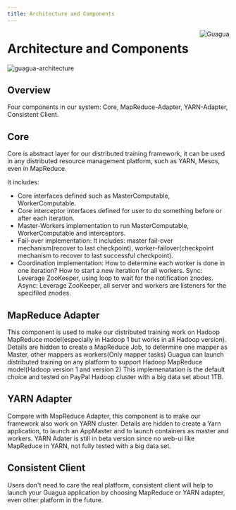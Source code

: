 ```yaml
---
title: Architecture and Components
---
```




[<img src="../images/guagua_duck_50.png" alt="Guagua" align="right">](http://shifu.ml/docs/guagua/)

Architecture and Components
===========================


![guagua-architecture](../images/guagua-arch.png)

Overview
---------

Four components in our system: Core, MapReduce-Adapter, YARN-Adapter, Consistent Client.

## Core

Core is abstract layer for our distributed training framework, it can be used in any distributed resource management platform, such as YARN, Mesos, even in MapReduce.

It includes:

* Core interfaces defined such as MasterComputable, WorkerComputable.
* Core interceptor interfaces defined for user to do something before or after each iteration.
* Master-Workers implementation to run MasterComputable, WorkerComputable and interceptors.
* Fail-over implementation: It includes: master fail-over mechanism(recover to last checkpoint), worker-failover(checkpoint mechanism to recover to last successful checkpoint).
* Coordination implementation: How to determine each worker is done in one iteration? How to start a new iteration for all workers. Sync: Leverage ZooKeeper, using loop to wait for the notification znodes. Async: Leverage ZooKeeper, all server and workers are listeners for the specifiled znodes.

## MapReduce Adapter

This component is used to make our distributed training work on Hadoop MapReduce model(especially in Hadoop 1 but works in all Hadoop version).
Details are hidden to create a MapReduce Job, to determine one mapper as Master, other mappers as workers(Only mapper tasks)
Guagua can launch distributed training on any platform to support Hadoop MapReduce model(Hadoop version 1 and version 2)
This implemenatation is the default choice and tested on PayPal Hadoop cluster with a big data set about 1TB. 

## YARN Adapter

Compare with MapReduce Adapter, this component is to make our framework also work on YARN cluster.
Details are hidden to create a Yarn application, to launch an AppMaster and to launch containers as master and workers. 
YARN Adater is still in beta version since no web-ui like MapReduce in YARN, not fully tested with a big data set.

## Consistent Client

Users don't need to care the real platform, consistent client will help to launch your Guagua application by choosing MapReduce or YARN adapter, even other platform in the future.
